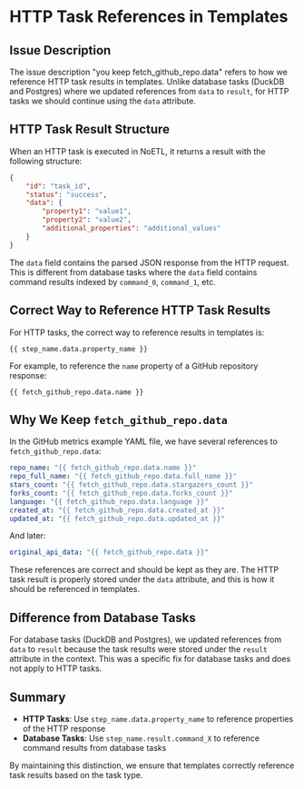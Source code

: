 # HTTP Task References in Templates

## Issue Description

The issue description "you keep fetch_github_repo.data" refers to how we reference HTTP task results in templates. Unlike database tasks (DuckDB and Postgres) where we updated references from `data` to `result`, for HTTP tasks we should continue using the `data` attribute.

## HTTP Task Result Structure

When an HTTP task is executed in NoETL, it returns a result with the following structure:

```json
{
    "id": "task_id",
    "status": "success",
    "data": {
        "property1": "value1",
        "property2": "value2",
        "additional_properties": "additional_values"
    }
}
```

The `data` field contains the parsed JSON response from the HTTP request. This is different from database tasks where the `data` field contains command results indexed by `command_0`, `command_1`, etc.

## Correct Way to Reference HTTP Task Results

For HTTP tasks, the correct way to reference results in templates is:

```
{{ step_name.data.property_name }}
```

For example, to reference the `name` property of a GitHub repository response:

```
{{ fetch_github_repo.data.name }}
```

## Why We Keep `fetch_github_repo.data`

In the GitHub metrics example YAML file, we have several references to `fetch_github_repo.data`:

```yaml
repo_name: "{{ fetch_github_repo.data.name }}"
repo_full_name: "{{ fetch_github_repo.data.full_name }}"
stars_count: "{{ fetch_github_repo.data.stargazers_count }}"
forks_count: "{{ fetch_github_repo.data.forks_count }}"
language: "{{ fetch_github_repo.data.language }}"
created_at: "{{ fetch_github_repo.data.created_at }}"
updated_at: "{{ fetch_github_repo.data.updated_at }}"
```

And later:

```yaml
original_api_data: "{{ fetch_github_repo.data }}"
```

These references are correct and should be kept as they are. The HTTP task result is properly stored under the `data` attribute, and this is how it should be referenced in templates.

## Difference from Database Tasks

For database tasks (DuckDB and Postgres), we updated references from `data` to `result` because the task results were stored under the `result` attribute in the context. This was a specific fix for database tasks and does not apply to HTTP tasks.

## Summary

- **HTTP Tasks**: Use `step_name.data.property_name` to reference properties of the HTTP response
- **Database Tasks**: Use `step_name.result.command_X` to reference command results from database tasks

By maintaining this distinction, we ensure that templates correctly reference task results based on the task type.